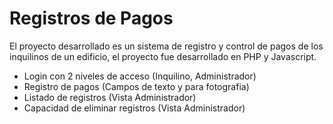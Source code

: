 # Registros de Pagos
El proyecto desarrollado es un sistema de registro y control de pagos de los inquilinos de un edificio, el proyecto fue desarrollado en PHP y Javascript.
- Login con 2 niveles de acceso (Inquilino, Administrador)
- Registro de pagos (Campos de texto y para fotografia)
- Listado de registros (Vista Administrador)
- Capacidad de eliminar registros (Vista Administrador)